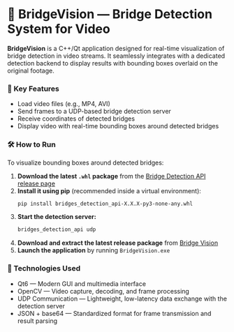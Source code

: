 # 🌉 BridgeVision — Bridge Detection System for Video

**BridgeVision** is a C++/Qt application designed for real-time visualization of bridge detection in video streams. It seamlessly integrates with a dedicated detection backend to display results with bounding boxes overlaid on the original footage.

### 🚀 Key Features
- Load video files (e.g., MP4, AVI)
- Send frames to a UDP-based bridge detection server
- Receive coordinates of detected bridges
- Display video with real-time bounding boxes around detected bridges

### 🛠 How to Run
To visualize bounding boxes around detected bridges:
1. **Download the latest `.whl` package** from the [Bridge Detection API release page](https://github.com/saitovmarat/bridges_detection_api/releases)
2. **Install it using pip** (recommended inside a virtual environment):
   ```bash
   pip install bridges_detection_api-X.X.X-py3-none-any.whl
   ```
3. **Start the detection server:**
   ```bash
   bridges_detection_api udp
   ```
5. **Download and extract the latest release package** from [Bridge Vision](https://github.com/saitovmarat/BridgeVision/releases) 
6. **Launch the application** by running `BridgeVision.exe`

### 🔧 Technologies Used
* Qt6 — Modern GUI and multimedia interface
* OpenCV — Video capture, decoding, and frame processing
* UDP Communication — Lightweight, low-latency data exchange with the detection server
* JSON + base64 — Standardized format for frame transmission and result parsing


